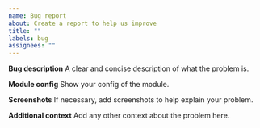 ```yaml
---
name: Bug report
about: Create a report to help us improve
title: ""
labels: bug
assignees: ""
---
```


**Bug description**
A clear and concise description of what the problem is.

**Module config**
Show your config of the module.

**Screenshots**
If necessary, add screenshots to help explain your problem.

**Additional context**
Add any other context about the problem here.
